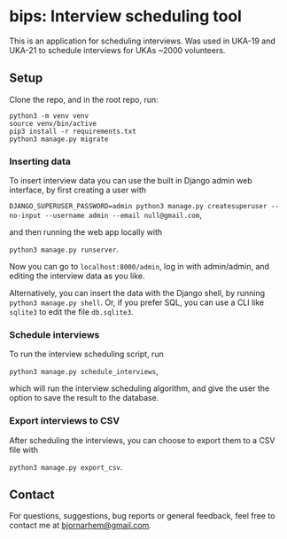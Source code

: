 # bips: Interview scheduling tool

This is an application for scheduling interviews. Was used in UKA-19 and UKA-21 to schedule interviews for UKAs ~2000 volunteers.

## Setup

Clone the repo, and in the root repo, run:

```
python3 -m venv venv
source venv/bin/active
pip3 install -r requirements.txt
python3 manage.py migrate
```

### Inserting data

To insert interview data you can use the built in Django admin web interface, by first creating a user with

`DJANGO_SUPERUSER_PASSWORD=admin python3 manage.py createsuperuser --no-input --username admin --email null@gmail.com`,

and then running the web app locally with

`python3 manage.py runserver`.

Now you can go to `localhost:8000/admin`, log in with admin/admin, and editing the interview data as you like.

Alternatively, you can insert the data with the Django shell, by running `python3 manage.py shell`. Or, if you prefer SQL, you can use a CLI like `sqlite3` to edit the file `db.sqlite3`.

### Schedule interviews

To run the interview scheduling script, run

`python3 manage.py schedule_interviews`,

which will run the interview scheduling algorithm, and give the user the option to save the result to the database.

### Export interviews to CSV

After scheduling the interviews, you can choose to export them to a CSV file with

`python3 manage.py export_csv`.

## Contact

For questions, suggestions, bug reports or general feedback, feel free to contact me at bjornarhem@gmail.com.
